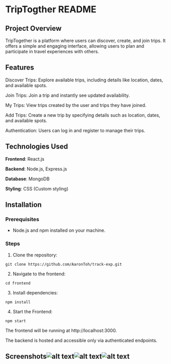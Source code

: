 # TripTogther README

## Project Overview

TripTogether is a platform where users can discover, create, and join trips. It offers a simple and engaging interface, allowing users to plan and participate in travel experiences with others.

## Features

Discover Trips: Explore available trips, including details like location, dates, and available spots.

Join Trips: Join a trip and instantly see updated availability.

My Trips: View trips created by the user and trips they have joined.

Add Trips: Create a new trip by specifying details such as location, dates, and available spots.

Authentication: Users can log in and register to manage their trips.

## Technologies Used

**Frontend**: React.js

**Backend**: Node.js, Express.js

**Database**: MongoDB

**Styling**: CSS (Custom styling)

## Installation

### Prerequisites

- Node.js and npm installed on your machine.

### Steps

1. Clone the repository:
~~~
git clone https://github.com/AaronToh/track-exp.git
~~~

2. Navigate to the frontend:
~~~
cd frontend
~~~

3. Install dependencies:
~~~
npm install
~~~

4. Start the Frontend:
~~~
npm start
~~~
The frontend will be running at http://localhost:3000.

The backend is hosted and accessible only via authenticated endpoints. 

## Screenshots![alt text](<resources/Screenshot 2025-01-19 at 11.01.25 AM.png>)![alt text](<resources/Screenshot 2025-01-19 at 11.02.29 AM.png>)![alt text](<resources/Screenshot 2025-01-19 at 11.02.45 AM.png>)
